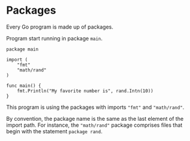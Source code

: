 # Packages

Every Go program is made up of packages.

Program start running in package `main`.

```
package main

import (
    "fmt"
    "math/rand"
)

func main() {
    fmt.Println("My favorite number is", rand.Intn(10))
}
```

This program is using the packages with imports `"fmt"` and `"math/rand"`.

By convention, the package name is the same as the last element of the import path. For
instance, the `"math/rand"` package comprises files that begin with the statement
`package rand`.
